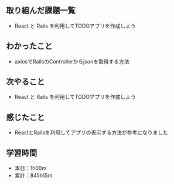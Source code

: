 ## 取り組んだ課題一覧
- React と Rails を利用してTODOアプリを作成しよう
## わかったこと
- axiosでRailsのControllerからjsonを取得する方法
## 次やること
- React と Rails を利用してTODOアプリを作成しよう
## 感じたこと
- ReactとRailsを利用してアプリの表示する方法が参考になりました
## 学習時間
- 本日：1h00m
- 累計：845h15m

